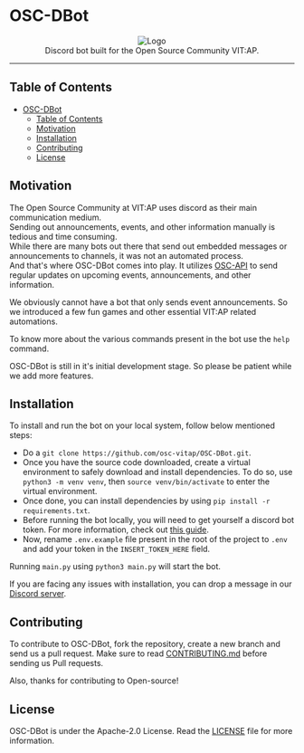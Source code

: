 # OSC-DBot

<p align="center">
    <img src="assets/OSCDbot_Logo1.png" alt="Logo">
    <br>Discord bot built for the Open Source Community VIT:AP.
</p>

---

## Table of Contents

- [OSC-DBot](#osc-dbot)
  - [Table of Contents](#table-of-contents)
  - [Motivation](#motivation)
  - [Installation](#installation)
  - [Contributing](#contributing)
  - [License](#license)

## Motivation

The Open Source Community at VIT:AP uses discord as their main communication medium. \
Sending out announcements, events, and other information manually is tedious and time consuming. \
While there are many bots out there that send out embedded messages or announcements to channels, it was not an automated process. \
And that's where OSC-DBot comes into play. It utilizes [OSC-API](https://github.com/Open-Source-Community-VIT-AP/OSC-API) to send regular updates on upcoming events, announcements, and other information.

We obviously cannot have a bot that only sends event announcements. So we introduced a few fun games and other essential VIT:AP related automations.

To know more about the various commands present in the bot use the `help` command.

OSC-DBot is still in it's initial development stage. So please be patient while we add more features.

## Installation

To install and run the bot on your local system, follow below mentioned steps:

-   Do a `git clone https://github.com/osc-vitap/OSC-DBot.git`.
-   Once you have the source code downloaded, create a virtual environment to safely download and install dependencies. To do so, use `python3 -m venv venv`, then `source venv/bin/activate` to enter the virtual environment.
-   Once done, you can install dependencies by using `pip install -r requirements.txt`.
-   Before running the bot locally, you will need to get yourself a discord bot token. For more information, check out [this guide](https://www.writebots.com/discord-bot-token/).
-   Now, rename `.env.example` file present in the root of the project to `.env` and add your token in the `INSERT_TOKEN_HERE` field.

Running `main.py` using `python3 main.py` will start the bot.

If you are facing any issues with installation, you can drop a message in our [Discord server](https://discord.link/oscvitap).

## Contributing

To contribute to OSC-DBot, fork the repository, create a new branch and send us a pull request. Make sure to read [CONTRIBUTING.md](https://github.com/SVijayB/OSC-DBot/blob/master/.github/CONTRIBUTING.md) before sending us Pull requests.

Also, thanks for contributing to Open-source!

## License

OSC-DBot is under the Apache-2.0 License. Read the [LICENSE](https://github.com/SVijayB/OSC-DBot/blob/master/LICENSE) file for more information.
